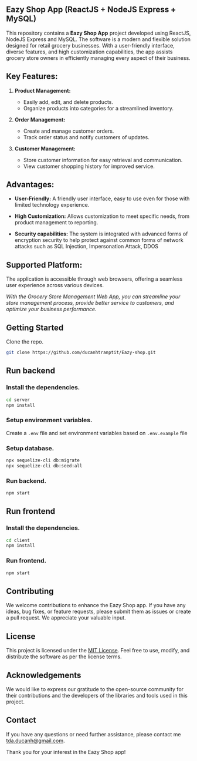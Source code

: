 ## Eazy Shop App (ReactJS + NodeJS Express + MySQL)

This repository contains a **Eazy Shop App** project developed using ReactJS, NodeJS Express and MySQL. The software is a modern and flexible solution designed for retail grocery businesses. With a user-friendly interface, diverse features, and high customization capabilities, the app assists grocery store owners in efficiently managing every aspect of their business.

## Key Features:

1. **Product Management:**

    - Easily add, edit, and delete products.
    - Organize products into categories for a streamlined inventory.

2. **Order Management:**

    - Create and manage customer orders.
    - Track order status and notify customers of updates.

3. **Customer Management:**
    - Store customer information for easy retrieval and communication.
    - View customer shopping history for improved service.

## Advantages:

-   **User-Friendly:** A friendly user interface, easy to use even for those with limited technology experience.
-   **High Customization:** Allows customization to meet specific needs, from product management to reporting.

-   **Security capabilities:** The system is integrated with advanced forms of encryption security to help protect against common forms of network attacks such as SQL Injection, Impersonation Attack, DDOS

## Supported Platform:

The application is accessible through web browsers, offering a seamless user experience across various devices.

_With the Grocery Store Management Web App, you can streamline your store management process, provide better service to customers, and optimize your business performance._

## Getting Started

Clone the repo.

```bash
git clone https://github.com/ducanhtranptit/Eazy-shop.git
```

## Run backend

### Install the dependencies.

```bash
cd server
npm install
```

### Setup environment variables.

Create a `.env` file and set environment variables based on `.env.example` file

### Setup database.

```bash
npx sequelize-cli db:migrate
npx sequelize-cli db:seed:all
```

### Run backend.

```bash
npm start
```

## Run frontend

### Install the dependencies.

```bash
cd client
npm install
```

### Run frontend.

```bash
npm start
```

## Contributing

We welcome contributions to enhance the Eazy Shop app. If you have any ideas, bug fixes, or feature requests, please submit them as issues or create a pull request. We appreciate your valuable input.

## License

This project is licensed under the [MIT License](LICENSE). Feel free to use, modify, and distribute the software as per the license terms.

## Acknowledgements

We would like to express our gratitude to the open-source community for their contributions and the developers of the libraries and tools used in this project.

## Contact

If you have any questions or need further assistance, please contact me [tda.ducanh@gmail.com](mailto:tda.ducanh@gmail.com).

Thank you for your interest in the Eazy Shop app!
